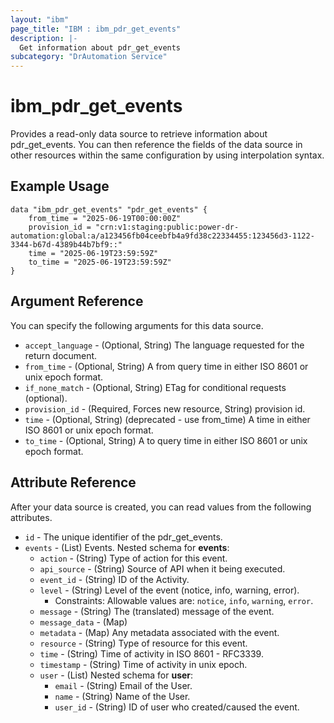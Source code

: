 ```yaml
---
layout: "ibm"
page_title: "IBM : ibm_pdr_get_events"
description: |-
  Get information about pdr_get_events
subcategory: "DrAutomation Service"
---
```


# ibm_pdr_get_events

Provides a read-only data source to retrieve information about pdr_get_events. You can then reference the fields of the data source in other resources within the same configuration by using interpolation syntax.

## Example Usage

```hcl
data "ibm_pdr_get_events" "pdr_get_events" {
	from_time = "2025-06-19T00:00:00Z"
	provision_id = "crn:v1:staging:public:power-dr-automation:global:a/a123456fb04ceebfb4a9fd38c22334455:123456d3-1122-3344-b67d-4389b44b7bf9::"
	time = "2025-06-19T23:59:59Z"
	to_time = "2025-06-19T23:59:59Z"
}
```

## Argument Reference

You can specify the following arguments for this data source.

* `accept_language` - (Optional, String) The language requested for the return document.
* `from_time` - (Optional, String) A from query time in either ISO 8601 or unix epoch format.
* `if_none_match` - (Optional, String) ETag for conditional requests (optional).
* `provision_id` - (Required, Forces new resource, String) provision id.
* `time` - (Optional, String) (deprecated - use from_time) A time in either ISO 8601 or unix epoch format.
* `to_time` - (Optional, String) A to query time in either ISO 8601 or unix epoch format.

## Attribute Reference

After your data source is created, you can read values from the following attributes.

* `id` - The unique identifier of the pdr_get_events.
* `events` - (List) Events.
Nested schema for **events**:
	* `action` - (String) Type of action for this event.
	* `api_source` - (String) Source of API when it being executed.
	* `event_id` - (String) ID of the Activity.
	* `level` - (String) Level of the event (notice, info, warning, error).
	  * Constraints: Allowable values are: `notice`, `info`, `warning`, `error`.
	* `message` - (String) The (translated) message of the event.
	* `message_data` - (Map)
	* `metadata` - (Map) Any metadata associated with the event.
	* `resource` - (String) Type of resource for this event.
	* `time` - (String) Time of activity in ISO 8601 - RFC3339.
	* `timestamp` - (String) Time of activity in unix epoch.
	* `user` - (List)
	Nested schema for **user**:
		* `email` - (String) Email of the User.
		* `name` - (String) Name of the User.
		* `user_id` - (String) ID of user who created/caused the event.

